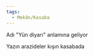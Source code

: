 ```yaml
---  
tags:
  - Mekân/Kasaba  
---  
```

  
Adı "Yün diyarı" anlamına geliyor  
  
Yazın arazideler kışın kasabada